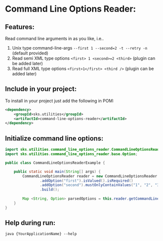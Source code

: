 # Command Line Options Reader:

## Features:
Read command line arguments in as you like, i.e..
1) Unix type command-line-args `--first 1 --second=2 -t --retry -n` (default provided)
2) Read semi XML type options `<first> 1 <second>=2 <third>` (plugin can be added later)
3) Read full XML type options `<first>1</first> <third />` (plugin can be added later)

## Include in your project:
To install in your project just add the following in POM:
```xml
<dependency>
    <groupId>sks.utilities</groupId>
    <artifactId>command-line-options-reader</artifactId>
</dependency>
```

## Initialize command line options:

```java
import sks.utilities.command_line_options_reader.CommandLineOptionsReader;
import sks.utilities.command_line_options_reader.base.Option;

public class CommandLineOptionsReaderExample {

    public static void main(String[] args) {
        CommandLineOptionsReader reader = new CommandLineOptionsReader.CommandLineOptionsReaderBuilder()
                .addOption("first").isValued().isRequired()
                .addOption("second").mustOnlyContainValues("1", "2", "3").withSingleLetterOption("s")
                .build();
        
        Map <String, Option> parsedOptions = this.reader.getCommandLineParser().parse(String.join(" ", args));
    }
}
```

## Help during run:
```shell
java {YourApplicationName} --help
```